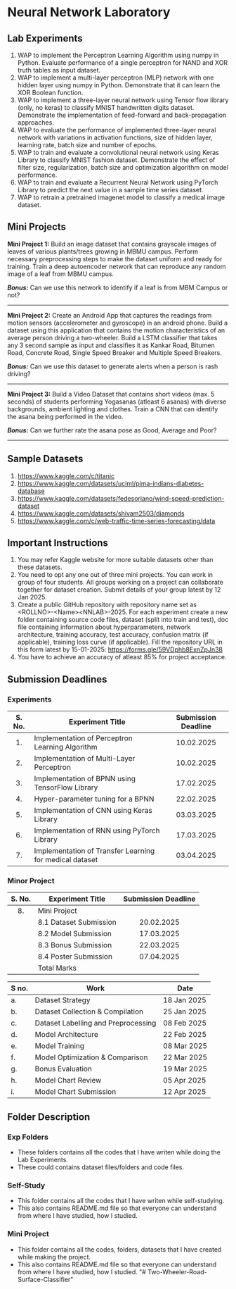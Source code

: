 # Neural Network Laboratory

## Lab Experiments

1. WAP to implement the Perceptron Learning Algorithm using numpy in Python. Evaluate performance of a single perceptron for NAND and XOR truth tables as input dataset.
2. WAP to implement a multi-layer perceptron (MLP) network with one hidden layer using numpy in Python. Demonstrate that it can learn the XOR Boolean function.
3. WAP to implement a three-layer neural network using Tensor flow library (only, no keras) to classify MNIST handwritten digits dataset. Demonstrate the implementation of feed-forward and back-propagation approaches.
4. WAP to evaluate the performance of implemented three-layer neural network with variations in activation functions, size of hidden layer, learning rate, batch size and number of epochs.
5. WAP to train and evaluate a convolutional neural network using Keras Library to classify MNIST fashion dataset. Demonstrate the effect of filter size, regularization, batch size and optimization algorithm on model performance.
6. WAP to train and evaluate a Recurrent Neural Network using PyTorch Library to predict the next value in a sample time series dataset.
7. WAP to retrain a pretrained imagenet model to classify a medical image dataset.

## Mini Projects

**Mini Project 1:** Build an image dataset that contains grayscale images of leaves of various plants/trees growing in MBMU campus. Perform necessary preprocessing steps to make the dataset uniform and ready for training. Train a deep autoencoder network that can reproduce any random image of a leaf from MBMU campus.

**_Bonus:_** Can we use this network to identify if a leaf is from MBM Campus or not?

---

**Mini Project 2:** Create an Android App that captures the readings from motion sensors (accelerometer and gyroscope) in an android phone. Build a dataset using this application that contains the motion characteristics of an average person driving a two-wheeler. Build a LSTM classifier that takes any 3 second sample as input and classifies it as Kankar Road, Bitumen Road, Concrete Road, Single Speed Breaker and Multiple Speed Breakers.

**_Bonus:_** Can we use this dataset to generate alerts when a person is rash driving?

---

**Mini Project 3:** Build a Video Dataset that contains short videos (max. 5 seconds) of students performing Yogasanas (atleast 6 asanas) with diverse backgrounds, ambient lighting and clothes. Train a CNN that can identify the asana being performed in the video.

**_Bonus:_** Can we further rate the asana pose as Good, Average and Poor?

---

## Sample Datasets

1. <https://www.kaggle.com/c/titanic>
2. <https://www.kaggle.com/datasets/uciml/pima-indians-diabetes-database>
3. <https://www.kaggle.com/datasets/fedesoriano/wind-speed-prediction-dataset>
4. <https://www.kaggle.com/datasets/shivam2503/diamonds>
5. <https://www.kaggle.com/c/web-traffic-time-series-forecasting/data>

## Important Instructions

1. You may refer Kaggle website for more suitable datasets other than these datasets.
2. You need to opt any one out of three mini projects. You can work in group of four students. All groups working on a project can collaborate together for dataset creation. Submit details of your group latest by 12 Jan 2025.
3. Create a public GitHub repository with repository name set as \<ROLLNO>-\<Name>\<NNLAB>-2025. For each experiment create a new folder containing source code files, dataset (split into train and test), doc file containing information about hyperparameters, network architecture, training accuracy, test accuracy, confusion matrix (if applicable), training loss curve (if applicable). Fill the repository URL in this form latest by 15-01-2025: <https://forms.gle/59VDphb8ExnZpJn38>
4. You have to achieve an accuracy of atleast 85% for project acceptance.

## Submission Deadlines

### Experiments

| S. No. | Experiment Title                                        | Submission Deadline |
| :----: | ------------------------------------------------------- | :-----------------: |
|  1\.   | Implementation of Perceptron Learning Algorithm         |     10.02.2025      |
|  2\.   | Implementation of Multi-Layer Perceptron                |     10.02.2025      |
|  3\.   | Implementation of BPNN using TensorFlow Library         |     17.02.2025      |
|  4\.   | Hyper-parameter tuning for a BPNN                       |     22.02.2025      |
|  5\.   | Implementation of CNN using Keras Library               |     03.03.2025      |
|  6\.   | Implementation of RNN using PyTorch Library             |     17.03.2025      |
|  7\.   | Implementation of Transfer Learning for medical dataset |     03.04.2025      |

### Minor Project

| S. No. | Experiment Title                                        | Submission Deadline |
| :----: | ------------------------------------------------------- | :-----------------: |
|  8\.   | Mini Project                                            |                     |
|        | 8.1 Dataset Submission                                  |     20.02.2025      |
|        | 8.2 Model Submission                                    |     17.03.2025      |
|        | 8.3 Bonus Submission                                    |     22.03.2025      |
|        | 8.4 Poster Submission                                   |     07.04.2025      |
|        | Total Marks                                             |                     |

| S no. | Work                                | Date        |
| ----- | ----------------------------------- | ----------- |
| a\.    | Dataset Strategy                    | 18 Jan 2025 |
| b\.    | Dataset Collection & Compilation    | 25 Jan 2025 |
| c\.    | Dataset Labelling and Preprocessing | 08 Feb 2025 |
| d\.    | Model Architecture                  | 22 Feb 2025 |
| e\.    | Model Training                      | 08 Mar 2025 |
| f\.    | Model Optimization & Comparison     | 22 Mar 2025 |
| g\.    | Bonus Evaluation                    | 19 Mar 2025 |
| h\.    | Model Chart Review                  | 05 Apr 2025 |
| i\.    | Model Chart Submission              | 12 Apr 2025 |

## Folder Description

### Exp Folders

- These folders contains all the codes that I have writen while doing the Lab Experiments.
- These could contains dataset files/folders and code files.

### Self-Study

- This folder contains all the codes that I have writen while self-studying.
- This also contains README.md file so that everyone can understand from where I have studied, how I studied.

### Mini Project

- This folder contains all the codes, folders, datasets that I have created while making the project.
- This also contains README.md file so that everyone can understand from where I have studied, how I studied.
"# Two-Wheeler-Road-Surface-Classifier" 
